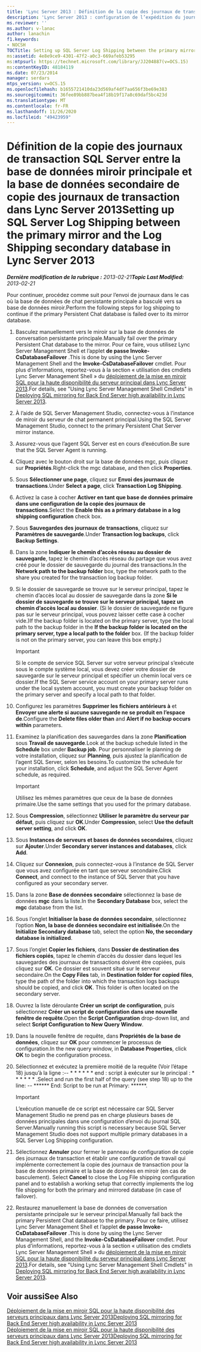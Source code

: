 ```yaml
---
title: 'Lync Server 2013 : Définition de la copie des journaux de transaction SQL Server entre la base de données miroir principale et la base de données secondaire de copie des journaux de transaction'
description: 'Lync Server 2013 : configuration de l’expédition du journal SQL Server entre le miroir principal et la base de données secondaire d’envoi du journal.'
ms.reviewer: ''
ms.author: v-lanac
author: lanachin
f1.keywords:
- NOCSH
TOCTitle: Setting up SQL Server Log Shipping between the primary mirror and the Log Shipping secondary database
ms:assetid: 4e8e9ce9-4301-47f2-a0c3-669afeb53295
ms:mtpsurl: https://technet.microsoft.com/library/JJ204887(v=OCS.15)
ms:contentKeyID: 48184119
ms.date: 07/23/2014
manager: serdars
mtps_version: v=OCS.15
ms.openlocfilehash: b1655721410da23d569af4df7aa656f3be69e383
ms.sourcegitcommit: 36fee89bb887bea4f18b19f17a8c69daf5bc423d
ms.translationtype: MT
ms.contentlocale: fr-FR
ms.lasthandoff: 11/26/2020
ms.locfileid: "49423959"
---
```

# <a name="setting-up-sql-server-log-shipping-between-the-primary-mirror-and-the-log-shipping-secondary-database-in-lync-server-2013"></a><span data-ttu-id="50c59-103">Définition de la copie des journaux de transaction SQL Server entre la base de données miroir principale et la base de données secondaire de copie des journaux de transaction dans Lync Server 2013</span><span class="sxs-lookup"><span data-stu-id="50c59-103">Setting up SQL Server Log Shipping between the primary mirror and the Log Shipping secondary database in Lync Server 2013</span></span>

<div data-xmlns="http://www.w3.org/1999/xhtml">

<div class="topic" data-xmlns="http://www.w3.org/1999/xhtml" data-msxsl="urn:schemas-microsoft-com:xslt" data-cs="https://msdn.microsoft.com/">

<div data-asp="https://msdn2.microsoft.com/asp">



</div>

<div id="mainSection">

<div id="mainBody"><span data-ttu-id="50c59-104">

<span> </span></span><span class="sxs-lookup"><span data-stu-id="50c59-104">

<span> </span></span></span>

<span data-ttu-id="50c59-105">_**Dernière modification de la rubrique :** 2013-02-21_</span><span class="sxs-lookup"><span data-stu-id="50c59-105">_**Topic Last Modified:** 2013-02-21_</span></span>

<span data-ttu-id="50c59-106">Pour continuer, procédez comme suit pour l’envoi de journaux dans le cas où la base de données de chat persistante principale a basculé vers sa base de données miroir.</span><span class="sxs-lookup"><span data-stu-id="50c59-106">Perform the following steps for log shipping to continue if the primary Persistent Chat database is failed over to its mirror database.</span></span>

1.  <span data-ttu-id="50c59-107">Basculez manuellement vers le miroir sur la base de données de conversation persistante principale.</span><span class="sxs-lookup"><span data-stu-id="50c59-107">Manually fail over the primary Persistent Chat database to the mirror.</span></span> <span data-ttu-id="50c59-108">Pour ce faire, vous utilisez Lync Server Management Shell et l’applet **de passe Invoke-CsDatabaseFailover** .</span><span class="sxs-lookup"><span data-stu-id="50c59-108">This is done by using the Lync Server Management Shell and the **Invoke-CsDatabaseFailover** cmdlet.</span></span> <span data-ttu-id="50c59-109">Pour plus d’informations, reportez-vous à la section « utilisation des cmdlets Lync Server Management Shell » du [déploiement de la mise en miroir SQL pour la haute disponibilité du serveur principal dans Lync Server 2013](lync-server-2013-deploying-sql-mirroring-for-back-end-server-high-availability.md).</span><span class="sxs-lookup"><span data-stu-id="50c59-109">For details, see "Using Lync Server Management Shell Cmdlets" in [Deploying SQL mirroring for Back End Server high availability in Lync Server 2013](lync-server-2013-deploying-sql-mirroring-for-back-end-server-high-availability.md).</span></span>

2.  <span data-ttu-id="50c59-110">À l’aide de SQL Server Management Studio, connectez-vous à l’instance de miroir du serveur de chat permanent principal.</span><span class="sxs-lookup"><span data-stu-id="50c59-110">Using the SQL Server Management Studio, connect to the primary Persistent Chat Server mirror instance.</span></span>

3.  <span data-ttu-id="50c59-111">Assurez-vous que l’agent SQL Server est en cours d’exécution.</span><span class="sxs-lookup"><span data-stu-id="50c59-111">Be sure that the SQL Server Agent is running.</span></span>

4.  <span data-ttu-id="50c59-112">Cliquez avec le bouton droit sur la base de données mgc, puis cliquez sur **Propriétés**.</span><span class="sxs-lookup"><span data-stu-id="50c59-112">Right-click the mgc database, and then click **Properties**.</span></span>

5.  <span data-ttu-id="50c59-113">Sous **Sélectionner une page**, cliquez sur **Envoi des journaux de transactions**.</span><span class="sxs-lookup"><span data-stu-id="50c59-113">Under **Select a page**, click **Transaction Log Shipping**.</span></span>

6.  <span data-ttu-id="50c59-114">Activez la case à cocher **Activer en tant que base de données primaire dans une configuration de la copie des journaux de transactions**.</span><span class="sxs-lookup"><span data-stu-id="50c59-114">Select the **Enable this as a primary database in a log shipping configuration** check box.</span></span>

7.  <span data-ttu-id="50c59-115">Sous **Sauvegardes des journaux de transactions**, cliquez sur **Paramètres de sauvegarde**.</span><span class="sxs-lookup"><span data-stu-id="50c59-115">Under **Transaction log backups**, click **Backup Settings**.</span></span>

8.  <span data-ttu-id="50c59-116">Dans la zone **Indiquer le chemin d’accès réseau au dossier de sauvegarde**, tapez le chemin d’accès réseau du partage que vous avez créé pour le dossier de sauvegarde du journal des transactions.</span><span class="sxs-lookup"><span data-stu-id="50c59-116">In the **Network path to the backup folder** box, type the network path to the share you created for the transaction log backup folder.</span></span>

9.  <span data-ttu-id="50c59-p102">Si le dossier de sauvegarde se trouve sur le serveur principal, tapez le chemin d’accès local au dossier de sauvegarde dans la zone **Si le dossier de sauvegarde se trouve sur le serveur principal, tapez un chemin d’accès local au dossier**. (Si le dossier de sauvegarde ne figure pas sur le serveur principal, vous pouvez laisser cette case à cocher vide.)</span><span class="sxs-lookup"><span data-stu-id="50c59-p102">If the backup folder is located on the primary server, type the local path to the backup folder in the **If the backup folder is located on the primary server, type a local path to the folder** box. (If the backup folder is not on the primary server, you can leave this box empty.)</span></span>
    
    <div>
    

    > [!IMPORTANT]  
    > <span data-ttu-id="50c59-119">Si le compte de service SQL Server sur votre serveur principal s’exécute sous le compte système local, vous devez créer votre dossier de sauvegarde sur le serveur principal et spécifier un chemin local vers ce dossier.</span><span class="sxs-lookup"><span data-stu-id="50c59-119">If the SQL Server service account on your primary server runs under the local system account, you must create your backup folder on the primary server and specify a local path to that folder.</span></span>

    
    </div>

10. <span data-ttu-id="50c59-120">Configurez les paramètres **Supprimer les fichiers antérieurs à** et **Envoyer une alerte si aucune sauvegarde ne se produit en l’espace de**.</span><span class="sxs-lookup"><span data-stu-id="50c59-120">Configure the **Delete files older than** and **Alert if no backup occurs within** parameters.</span></span>

11. <span data-ttu-id="50c59-121">Examinez la planification des sauvegardes dans la zone **Planification** sous **Travail de sauvegarde**.</span><span class="sxs-lookup"><span data-stu-id="50c59-121">Look at the backup schedule listed in the **Schedule** box under **Backup job**.</span></span> <span data-ttu-id="50c59-122">Pour personnaliser le planning de votre installation, cliquez sur **Planning**, puis ajustez la planification de l’agent SQL Server, selon les besoins.</span><span class="sxs-lookup"><span data-stu-id="50c59-122">To customize the schedule for your installation, click **Schedule**, and adjust the SQL Server Agent schedule, as required.</span></span>
    
    <div>
    

    > [!IMPORTANT]  
    > <span data-ttu-id="50c59-123">Utilisez les mêmes paramètres que ceux de la base de données primaire.</span><span class="sxs-lookup"><span data-stu-id="50c59-123">Use the same settings that you used for the primary database.</span></span>

    
    </div>

12. <span data-ttu-id="50c59-124">Sous **Compression**, sélectionnez **Utiliser le paramètre du serveur par défaut**, puis cliquez sur **OK**.</span><span class="sxs-lookup"><span data-stu-id="50c59-124">Under **Compression**, select **Use the default server setting**, and click **OK**.</span></span>

13. <span data-ttu-id="50c59-125">Sous **Instances de serveurs et bases de données secondaires**, cliquez sur **Ajouter**.</span><span class="sxs-lookup"><span data-stu-id="50c59-125">Under **Secondary server instances and databases**, click **Add**.</span></span>

14. <span data-ttu-id="50c59-126">Cliquez sur **Connexion**, puis connectez-vous à l’instance de SQL Server que vous avez configurée en tant que serveur secondaire.</span><span class="sxs-lookup"><span data-stu-id="50c59-126">Click **Connect**, and connect to the instance of SQL Server that you have configured as your secondary server.</span></span>

15. <span data-ttu-id="50c59-127">Dans la zone **Base de données secondaire** sélectionnez la base de données **mgc** dans la liste.</span><span class="sxs-lookup"><span data-stu-id="50c59-127">In the **Secondary Database** box, select the **mgc** database from the list.</span></span>

16. <span data-ttu-id="50c59-128">Sous l’onglet **Initialiser la base de données secondaire**, sélectionnez l’option **Non, la base de données secondaire est initialisée**.</span><span class="sxs-lookup"><span data-stu-id="50c59-128">On the **Initialize Secondary database** tab, select the option **No, the secondary database is initialized**.</span></span>

17. <span data-ttu-id="50c59-p104">Sous l’onglet **Copier les fichiers**, dans **Dossier de destination des fichiers copiés**, tapez le chemin d’accès du dossier dans lequel les sauvegardes des journaux de transactions doivent être copiées, puis cliquez sur **OK**. Ce dossier est souvent situé sur le serveur secondaire.</span><span class="sxs-lookup"><span data-stu-id="50c59-p104">On the **Copy Files** tab, in **Destination folder for copied files**, type the path of the folder into which the transaction logs backups should be copied, and click **OK**. This folder is often located on the secondary server.</span></span>

18. <span data-ttu-id="50c59-131">Ouvrez la liste déroulante **Créer un script de configuration**, puis sélectionnez **Créer un script de configuration dans une nouvelle fenêtre de requête**.</span><span class="sxs-lookup"><span data-stu-id="50c59-131">Open the **Script Configuration** drop-down list, and select **Script Configuration to New Query Window**.</span></span>

19. <span data-ttu-id="50c59-132">Dans la nouvelle fenêtre de requête, dans **Propriétés de la base de données**, cliquez sur **OK** pour commencer le processus de configuration.</span><span class="sxs-lookup"><span data-stu-id="50c59-132">In the new query window, in **Database Properties**, click **OK** to begin the configuration process.</span></span>

20. <span data-ttu-id="50c59-133">Sélectionnez et exécutez la première moitié de la requête (Voir l’étape 18) jusqu’à la ligne :-- \* \* \* \* \* \* end : script à exécuter sur le principal : \* \* \* \* \* \* .</span><span class="sxs-lookup"><span data-stu-id="50c59-133">Select and run the first half of the query (see step 18) up to the line: -- \*\*\*\*\*\* End: Script to be run at Primary: \*\*\*\*\*\*.</span></span>
    
    <div>
    

    > [!IMPORTANT]  
    > <span data-ttu-id="50c59-134">L’exécution manuelle de ce script est nécessaire car SQL Server Management Studio ne prend pas en charge plusieurs bases de données principales dans une configuration d’envoi du journal SQL Server.</span><span class="sxs-lookup"><span data-stu-id="50c59-134">Manually running this script is necessary because SQL Server Management Studio does not support multiple primary databases in a SQL Server Log Shipping configuration.</span></span>

    
    </div>

21. <span data-ttu-id="50c59-135">Sélectionnez **Annuler** pour fermer le panneau de configuration de copie des journaux de transaction et établir une configuration de travail qui implémente correctement la copie des journaux de transaction pour la base de données primaire et la base de données en miroir (en cas de basculement). </span><span class="sxs-lookup"><span data-stu-id="50c59-135">Select **Cancel** to close the Log File shipping configuration panel and to establish a working setup that correctly implements the log file shipping for both the primary and mirrored database (in case of failover).</span></span>

22. <span data-ttu-id="50c59-136">Restaurez manuellement la base de données de conversation persistante principale sur le serveur principal.</span><span class="sxs-lookup"><span data-stu-id="50c59-136">Manually fail back the primary Persistent Chat database to the primary.</span></span> <span data-ttu-id="50c59-137">Pour ce faire, utilisez Lync Server Management Shell et l’applet **de passe Invoke-CsDatabaseFailover** .</span><span class="sxs-lookup"><span data-stu-id="50c59-137">This is done by using the Lync Server Management Shell, and the **Invoke-CsDatabaseFailover** cmdlet.</span></span> <span data-ttu-id="50c59-138">Pour plus d’informations, reportez-vous à la section « utilisation des cmdlets Lync Server Management Shell » du [déploiement de la mise en miroir SQL pour la haute disponibilité du serveur principal dans Lync Server 2013](lync-server-2013-deploying-sql-mirroring-for-back-end-server-high-availability.md).</span><span class="sxs-lookup"><span data-stu-id="50c59-138">For details, see "Using Lync Server Management Shell Cmdlets" in [Deploying SQL mirroring for Back End Server high availability in Lync Server 2013](lync-server-2013-deploying-sql-mirroring-for-back-end-server-high-availability.md).</span></span>

<div>

## <a name="see-also"></a><span data-ttu-id="50c59-139">Voir aussi</span><span class="sxs-lookup"><span data-stu-id="50c59-139">See Also</span></span>


[<span data-ttu-id="50c59-140">Déploiement de la mise en miroir SQL pour la haute disponibilité des serveurs principaux dans Lync Server 2013</span><span class="sxs-lookup"><span data-stu-id="50c59-140">Deploying SQL mirroring for Back End Server high availability in Lync Server 2013</span></span>](lync-server-2013-deploying-sql-mirroring-for-back-end-server-high-availability.md)  
[<span data-ttu-id="50c59-141">Déploiement de la mise en miroir SQL pour la haute disponibilité des serveurs principaux dans Lync Server 2013</span><span class="sxs-lookup"><span data-stu-id="50c59-141">Deploying SQL mirroring for Back End Server high availability in Lync Server 2013</span></span>](lync-server-2013-deploying-sql-mirroring-for-back-end-server-high-availability.md)  
  

<span data-ttu-id="50c59-142"></div>

</div>

<span> </span>

</div>

</div>

</span><span class="sxs-lookup"><span data-stu-id="50c59-142"></div>

</div>

<span> </span>

</div>

</div>

</span></span></div>

